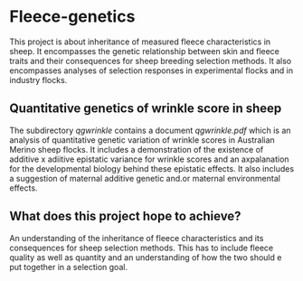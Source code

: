 # Fleece-genetics #
This project is about inheritance of measured fleece characteristics in sheep. It encompasses the genetic relationship between skin and fleece traits and their consequences for sheep breeding selection methods. It also encompasses analyses of selection responses in experimental flocks and in industry flocks.

## Quantitative genetics of wrinkle score in sheep ##
The subdirectory _qgwrinkle_ contains a document _qgwrinkle.pdf_ which is an analysis of quantitative genetic variation of wrinkle scores in Australian Merino sheep flocks. It includes a demonstration of the existence of additive x adiitive epistatic variance for wrinkle scores and an axpalanation for the developmental biology behind these epistatic effects. It also includes a suggestion of maternal additive genetic and.or maternal environmental effects.

## What does this project hope to achieve? ##
An understanding of the inheritance of fleece characteristics and its consequences for sheep selection methods. This has to include fleece quality as well as quantity and an understanding of how the two should e put together in a selection goal.

